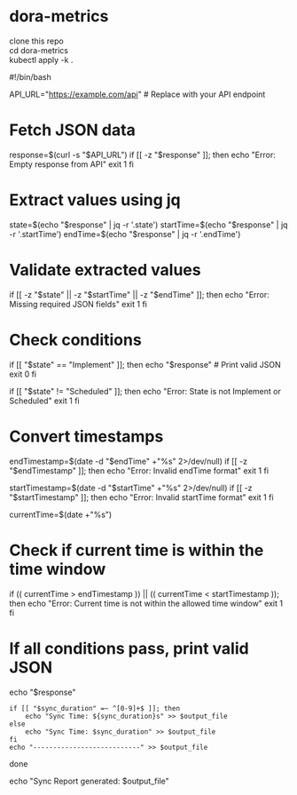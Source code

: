 # dora-metrics  
clone this repo  
cd dora-metrics  
kubectl apply -k .  
 

#!/bin/bash

API_URL="https://example.com/api"  # Replace with your API endpoint

# Fetch JSON data
response=$(curl -s "$API_URL")
if [[ -z "$response" ]]; then
    echo "Error: Empty response from API"
    exit 1
fi

# Extract values using jq
state=$(echo "$response" | jq -r '.state')
startTime=$(echo "$response" | jq -r '.startTime')
endTime=$(echo "$response" | jq -r '.endTime')

# Validate extracted values
if [[ -z "$state" || -z "$startTime" || -z "$endTime" ]]; then
    echo "Error: Missing required JSON fields"
    exit 1
fi

# Check conditions
if [[ "$state" == "Implement" ]]; then
    echo "$response"  # Print valid JSON
    exit 0
fi

if [[ "$state" != "Scheduled" ]]; then
    echo "Error: State is not Implement or Scheduled"
    exit 1
fi

# Convert timestamps
endTimestamp=$(date -d "$endTime" +"%s" 2>/dev/null)
if [[ -z "$endTimestamp" ]]; then
    echo "Error: Invalid endTime format"
    exit 1
fi

startTimestamp=$(date -d "$startTime" +"%s" 2>/dev/null)
if [[ -z "$startTimestamp" ]]; then
    echo "Error: Invalid startTime format"
    exit 1
fi

currentTime=$(date +"%s")

# Check if current time is within the time window
if (( currentTime > endTimestamp )) || (( currentTime < startTimestamp )); then
    echo "Error: Current time is not within the allowed time window"
    exit 1
fi

# If all conditions pass, print valid JSON
echo "$response"


    if [[ "$sync_duration" =~ ^[0-9]+$ ]]; then
        echo "Sync Time: ${sync_duration}s" >> $output_file
    else
        echo "Sync Time: $sync_duration" >> $output_file
    fi
    echo "---------------------------" >> $output_file
done

echo "Sync Report generated: $output_file"
